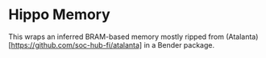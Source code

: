 # Hippo Memory

This wraps an inferred BRAM-based memory mostly ripped from (Atalanta)[https://github.com/soc-hub-fi/atalanta] in a Bender package.
